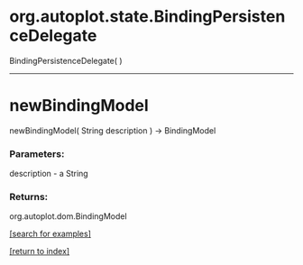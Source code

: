 # org.autoplot.state.BindingPersistenceDelegate
BindingPersistenceDelegate( )


***
<a name="newBindingModel"></a>
# newBindingModel
newBindingModel( String description ) &rarr; BindingModel



### Parameters:
description - a String

### Returns:
org.autoplot.dom.BindingModel


<a href="https://github.com/autoplot/dev/search?q=newBindingModel&unscoped_q=newBindingModel">[search for examples]</a>

<a href="https://github.com/autoplot/documentation/blob/master/javadoc/index-all.md">[return to index]</a>

